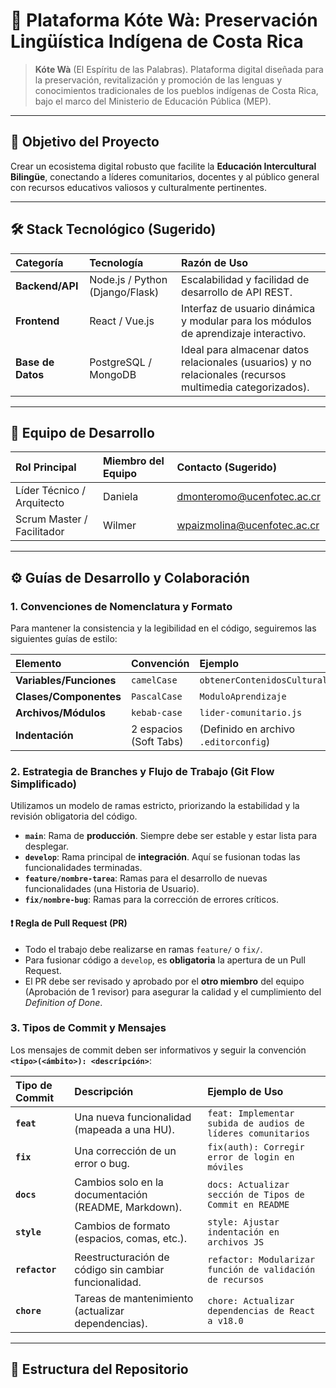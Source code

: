 # 🌿 Plataforma Kóte Wà: Preservación Lingüística Indígena de Costa Rica

> **Kóte Wà** (El Espíritu de las Palabras). Plataforma digital diseñada para la preservación, revitalización y promoción de las lenguas y conocimientos tradicionales de los pueblos indígenas de Costa Rica, bajo el marco del Ministerio de Educación Pública (MEP).

---

## 🎯 Objetivo del Proyecto

Crear un ecosistema digital robusto que facilite la **Educación Intercultural Bilingüe**, conectando a líderes comunitarios, docentes y al público general con recursos educativos valiosos y culturalmente pertinentes.

---

## 🛠️ Stack Tecnológico (Sugerido)

| Categoría | Tecnología | Razón de Uso |
| :--- | :--- | :--- |
| **Backend/API** | Node.js / Python (Django/Flask) | Escalabilidad y facilidad de desarrollo de API REST. |
| **Frontend** | React / Vue.js | Interfaz de usuario dinámica y modular para los módulos de aprendizaje interactivo. |
| **Base de Datos** | PostgreSQL / MongoDB | Ideal para almacenar datos relacionales (usuarios) y no relacionales (recursos multimedia categorizados). |

---

## 👥 Equipo de Desarrollo

| Rol Principal | Miembro del Equipo | Contacto (Sugerido) |
| :--- | :--- | :--- |
| Líder Técnico / Arquitecto | Daniela | dmonteromo@ucenfotec.ac.cr |
| Scrum Master / Facilitador | Wilmer | wpaizmolina@ucenfotec.ac.cr |

---

## ⚙️ Guías de Desarrollo y Colaboración

### 1. Convenciones de Nomenclatura y Formato

Para mantener la consistencia y la legibilidad en el código, seguiremos las siguientes guías de estilo:

| Elemento | Convención | Ejemplo |
| :--- | :--- | :--- |
| **Variables/Funciones** | `camelCase` | `obtenerContenidosCulturales` |
| **Clases/Componentes** | `PascalCase` | `ModuloAprendizaje` |
| **Archivos/Módulos** | `kebab-case` | `lider-comunitario.js` |
| **Indentación** | 2 espacios (Soft Tabs) | (Definido en archivo `.editorconfig`) |

### 2. Estrategia de Branches y Flujo de Trabajo (Git Flow Simplificado)

Utilizamos un modelo de ramas estricto, priorizando la estabilidad y la revisión obligatoria del código.

* **`main`**: Rama de **producción**. Siempre debe ser estable y estar lista para desplegar.
* **`develop`**: Rama principal de **integración**. Aquí se fusionan todas las funcionalidades terminadas.
* **`feature/nombre-tarea`**: Ramas para el desarrollo de nuevas funcionalidades (una Historia de Usuario).
* **`fix/nombre-bug`**: Ramas para la corrección de errores críticos.

#### ❗ Regla de Pull Request (PR)
* Todo el trabajo debe realizarse en ramas `feature/` o `fix/`.
* Para fusionar código a `develop`, es **obligatoria** la apertura de un Pull Request.
* El PR debe ser revisado y aprobado por el **otro miembro** del equipo (Aprobación de 1 revisor) para asegurar la calidad y el cumplimiento del *Definition of Done*.

### 3. Tipos de Commit y Mensajes

Los mensajes de commit deben ser informativos y seguir la convención **`<tipo>(<ámbito>): <descripción>`**:

| Tipo de Commit | Descripción | Ejemplo de Uso |
| :--- | :--- | :--- |
| **`feat`** | Una nueva funcionalidad (mapeada a una HU). | `feat: Implementar subida de audios de líderes comunitarios` |
| **`fix`** | Una corrección de un error o bug. | `fix(auth): Corregir error de login en móviles` |
| **`docs`** | Cambios solo en la documentación (README, Markdown). | `docs: Actualizar sección de Tipos de Commit en README` |
| **`style`** | Cambios de formato (espacios, comas, etc.). | `style: Ajustar indentación en archivos JS` |
| **`refactor`** | Reestructuración de código sin cambiar funcionalidad. | `refactor: Modularizar función de validación de recursos` |
| **`chore`** | Tareas de mantenimiento (actualizar dependencias). | `chore: Actualizar dependencias de React a v18.0` |

---

## 📂 Estructura del Repositorio